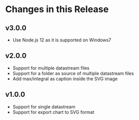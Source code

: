 # Changes in this Release

## v3.0.0

- Use Node.js 12 as it is supported on Windows7


## v2.0.0

- Support for multiple datastream files
- Support for a folder as source of multiple datastream files
- Add max/integral as caption inside the SVG image

## v1.0.0

- Support for single datastream
- Support for export chart to SVG format
